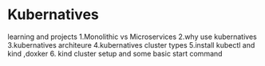 # Kubernatives
learning and projects
1.Monolithic vs Microservices
2.why use kubernatives
3.kubernatives architeure
4.kubernatives cluster types
5.install kubectl and kind ,doxker
6. kind cluster setup and some basic start command
